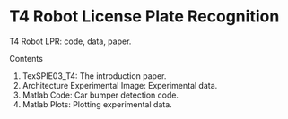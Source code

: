 # T4 Robot License Plate Recognition
T4 Robot LPR: code, data, paper.

Contents
1. TexSPIE03_T4: The introduction paper.
1. Architecture Experimental Image: Experimental data.
2. Matlab Code: Car bumper detection code.
3. Matlab Plots: Plotting experimental data.
